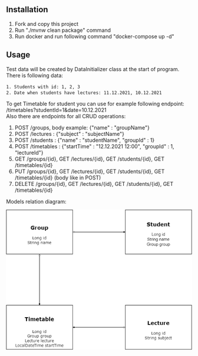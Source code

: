 ## Installation
1. Fork and copy this project
2. Run "./mvnw clean package" command
3. Run docker and run following command "docker-compose up -d"  
## Usage
Test data will be created by DataInitializer class at the start of program. There is following data:
```
1. Students with id: 1, 2, 3  
2. Date when students have lectures: 11.12.2021, 10.12.2021  
```
To get Timetable for student you can use for example following endpoint:  
/timetables?studentId=1&date=10.12.2021  
Also there are endpoints for all CRUD operations:  
1. POST /groups, body example: {"name" : "groupName"}  
2. POST /lectures : {"subject" : "subjectName"}
3. POST /students : {"name" : "studentName", "groupId" : 1}
4. POST /timetables : {"startTime" : "12.12.2021 12:00", "groupId" : 1, "lectureId"}
5. GET /groups/{id}, GET /lectures/{id}, GET /students/{id}, GET /timetables/{id}
6. PUT /groups/{id}, GET /lectures/{id}, GET /students/{id}, GET /timetables/{id} (body like in POST)
7. DELETE /groups/{id}, GET /lectures/{id}, GET /students/{id}, GET /timetables/{id}

Models relation diagram:  

![plot](UnivercityModelDiagram.drawio.png)
